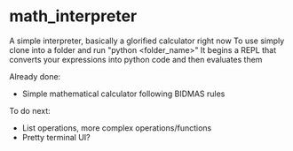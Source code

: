 # math_interpreter
A simple interpreter, basically a glorified calculator  right now
To use simply clone into a folder and run "python <folder_name>"
It begins a REPL that converts your expressions into python code and then evaluates them

Already done:
- Simple mathematical calculator following BIDMAS rules

To do next:
- List operations, more complex operations/functions
- Pretty terminal UI?
